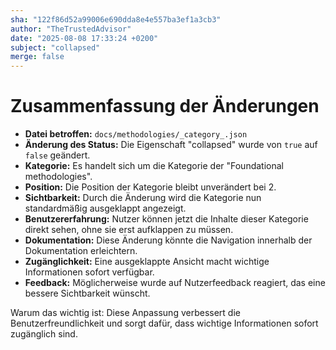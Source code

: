 ```yaml
---
sha: "122f86d52a99006e690dda8e4e557ba3ef1a3cb3"
author: "TheTrustedAdvisor"
date: "2025-08-08 17:33:24 +0200"
subject: "collapsed"
merge: false
---
```


# Zusammenfassung der Änderungen

- **Datei betroffen:** `docs/methodologies/_category_.json`
- **Änderung des Status:** Die Eigenschaft "collapsed" wurde von `true` auf `false` geändert.
- **Kategorie:** Es handelt sich um die Kategorie der "Foundational methodologies".
- **Position:** Die Position der Kategorie bleibt unverändert bei 2.
- **Sichtbarkeit:** Durch die Änderung wird die Kategorie nun standardmäßig ausgeklappt angezeigt.
- **Benutzererfahrung:** Nutzer können jetzt die Inhalte dieser Kategorie direkt sehen, ohne sie erst aufklappen zu müssen.
- **Dokumentation:** Diese Änderung könnte die Navigation innerhalb der Dokumentation erleichtern.
- **Zugänglichkeit:** Eine ausgeklappte Ansicht macht wichtige Informationen sofort verfügbar.
- **Feedback:** Möglicherweise wurde auf Nutzerfeedback reagiert, das eine bessere Sichtbarkeit wünscht.

Warum das wichtig ist: Diese Anpassung verbessert die Benutzerfreundlichkeit und sorgt dafür, dass wichtige Informationen sofort zugänglich sind.

